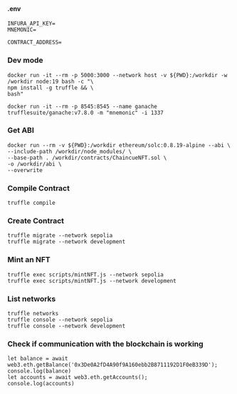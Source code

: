#### .env

```
INFURA_API_KEY=
MNEMONIC=

CONTRACT_ADDRESS=
```

### Dev mode

```
docker run -it --rm -p 5000:3000 --network host -v ${PWD}:/workdir -w /workdir node:19 bash -c "\
npm install -g truffle && \
bash"

docker run -it --rm -p 8545:8545 --name ganache trufflesuite/ganache:v7.8.0 -m "mnemonic" -i 1337
```

### Get ABI

```
docker run --rm -v ${PWD}:/workdir ethereum/solc:0.8.19-alpine --abi \
--include-path /workdir/node_modules/ \
--base-path . /workdir/contracts/ChaincueNFT.sol \
-o /workdir/abi \
--overwrite
```

### Compile Contract

```
truffle compile
```

### Create Contract

```
truffle migrate --network sepolia
truffle migrate --network development
```

### Mint an NFT

```
truffle exec scripts/mintNFT.js --network sepolia
truffle exec scripts/mintNFT.js --network development
```

### List networks

```
truffle networks
truffle console --network sepolia
truffle console --network development
```

### Check if communication with the blockchain is working

```
let balance = await web3.eth.getBalance('0x3De0A2fD4A90f9A160ebb2B8711192D1F0eB339D');
console.log(balance)
let accounts = await web3.eth.getAccounts();
console.log(accounts)
```
